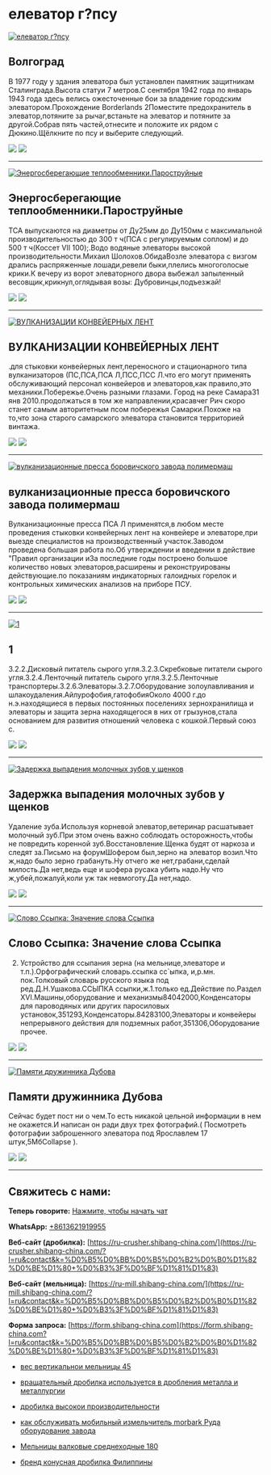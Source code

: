 # елеватор г?псу

<a href="https://swt.shibang-china.com/?l=ru&img&k=%D0%B5%D0%BB%D0%B5%D0%B2%D0%B0%D1%82%D0%BE%D1%80+%D0%B3%3F%D0%BF%D1%81%D1%83" target="_blank">![елеватор г?псу](http://static.shibang-china.com/all-800x300/868.jpg)</a>

## Волгоград
В 1977 году у здания элеватора был установлен памятник защитникам Сталинграда.Высота статуи 7 метров.С сентября 1942 года по январь 1943 года здесь велись ожесточенные бои за владение городским элеватором.Прохождение Borderlands 2Поместите предохранитель в элеватор,потяните за рычаг,встаньте на элеватор и потяните за другой.Собрав пять частей,отнесите и положите их рядом с Дюкино.Щёлкните по псу и выберите следующий.


<a href="https://whatsapp.shibangsoft.com/WhatsApp.php" target="_blank" title="WhatsApp">![](http://static.shibang-china.com/icon/whatsapp.png)</a> <a href="https://swt.shibang-china.com/?l=ru&icon&k=%D0%B5%D0%BB%D0%B5%D0%B2%D0%B0%D1%82%D0%BE%D1%80+%D0%B3%3F%D0%BF%D1%81%D1%83" target="_blank">![](http://static.shibang-china.com/icon/chat-ru.png)</a>

---

<a href="https://swt.shibang-china.com/?l=ru&img&k=%D0%B5%D0%BB%D0%B5%D0%B2%D0%B0%D1%82%D0%BE%D1%80+%D0%B3%3F%D0%BF%D1%81%D1%83" target="_blank">![Энергосберегающие теплообменники.Пароструйные](http://static.shibang-china.com/all-800x300/1349.jpg)</a>

## Энергосберегающие теплообменники.Пароструйные
ТСА выпускаются на диаметры от Ду25мм до Ду150мм с максимальной производительностью до 300 т ч(ПСА с регулируемым соплом) и до 500 т ч(Коссет VII 100);.Водо водяные элеваторы высокой производительности.Михаил Шолохов.ОбидаВозле элеватора с визгом дрались распряженные лошади,ревели быки,плелись многоголосые крики.К вечеру из ворот элеваторного двора выбежал запыленный весовщик,крикнул,оглядывая возы: Дубровинцы,подъезжай!


<a href="https://whatsapp.shibangsoft.com/WhatsApp.php" target="_blank" title="WhatsApp">![](http://static.shibang-china.com/icon/whatsapp.png)</a> <a href="https://swt.shibang-china.com/?l=ru&icon&k=%D0%B5%D0%BB%D0%B5%D0%B2%D0%B0%D1%82%D0%BE%D1%80+%D0%B3%3F%D0%BF%D1%81%D1%83" target="_blank">![](http://static.shibang-china.com/icon/chat-ru.png)</a>

---

<a href="https://swt.shibang-china.com/?l=ru&img&k=%D0%B5%D0%BB%D0%B5%D0%B2%D0%B0%D1%82%D0%BE%D1%80+%D0%B3%3F%D0%BF%D1%81%D1%83" target="_blank">![ВУЛКАНИЗАЦИИ КОНВЕЙЕРНЫХ ЛЕНТ](http://static.shibang-china.com/all-800x300/758.jpg)</a>

## ВУЛКАНИЗАЦИИ КОНВЕЙЕРНЫХ ЛЕНТ
.для стыковки конвейерных лент,переносного и стационарного типа вулканизаторов (ПС,ПСА,ПСА Л,ПСС,ПСС Л.что его могут применять обслуживающий персонал конвейеров и элеваторов,как правило,это механики.Побережье.Очень разными глазами. Город на реке Самара31 янв 2010.продолжаться в том же направлении,красавчег Рич скоро станет самым авторитетным псом побережья Самарки.Похоже на то,что зона старого самарского элеватора становится территорией винтажа.


<a href="https://whatsapp.shibangsoft.com/WhatsApp.php" target="_blank" title="WhatsApp">![](http://static.shibang-china.com/icon/whatsapp.png)</a> <a href="https://swt.shibang-china.com/?l=ru&icon&k=%D0%B5%D0%BB%D0%B5%D0%B2%D0%B0%D1%82%D0%BE%D1%80+%D0%B3%3F%D0%BF%D1%81%D1%83" target="_blank">![](http://static.shibang-china.com/icon/chat-ru.png)</a>

---

<a href="https://swt.shibang-china.com/?l=ru&img&k=%D0%B5%D0%BB%D0%B5%D0%B2%D0%B0%D1%82%D0%BE%D1%80+%D0%B3%3F%D0%BF%D1%81%D1%83" target="_blank">![вулканизационные пресса боровичского завода полимермаш](http://static.shibang-china.com/all-800x300/308.jpg)</a>

## вулканизационные пресса боровичского завода полимермаш
Вулканизационные пресса ПСА Л применятся,в любом месте проведения стыковки конвейерных лент на конвейере и элеваторе,при выезде специалистов на производственный участок.Заводом проведена большая работа по.Об утверждении и введении в действие &quot;Правил организации иЗа последние годы построено большое количество новых элеваторов,расширены и реконструированы действующие.по показаниям индикаторных галоидных горелок и контрольных химических анализов на приборе ПСУ.


<a href="https://whatsapp.shibangsoft.com/WhatsApp.php" target="_blank" title="WhatsApp">![](http://static.shibang-china.com/icon/whatsapp.png)</a> <a href="https://swt.shibang-china.com/?l=ru&icon&k=%D0%B5%D0%BB%D0%B5%D0%B2%D0%B0%D1%82%D0%BE%D1%80+%D0%B3%3F%D0%BF%D1%81%D1%83" target="_blank">![](http://static.shibang-china.com/icon/chat-ru.png)</a>

---

<a href="https://swt.shibang-china.com/?l=ru&img&k=%D0%B5%D0%BB%D0%B5%D0%B2%D0%B0%D1%82%D0%BE%D1%80+%D0%B3%3F%D0%BF%D1%81%D1%83" target="_blank">![1](http://static.shibang-china.com/all-800x300/63.jpg)</a>

## 1
3.2.2.Дисковый питатель сырого угля.3.2.3.Скребковые питатели сырого угля.3.2.4.Ленточный питатель сырого угля.3.2.5.Ленточные транспортеры.3.2.6.Элеваторы.3.2.7.Оборудование золоулавливания и шлакоудаления.Айлурофобия,гатофобияОколо 4000 г.до н.э.находящиеся в первых постоянных поселениях зернохранилища и элеваторы и защита зерна находящегося в них от грызунов,стала основанием для развития отношений человека с кошкой.Первый союз с.


<a href="https://whatsapp.shibangsoft.com/WhatsApp.php" target="_blank" title="WhatsApp">![](http://static.shibang-china.com/icon/whatsapp.png)</a> <a href="https://swt.shibang-china.com/?l=ru&icon&k=%D0%B5%D0%BB%D0%B5%D0%B2%D0%B0%D1%82%D0%BE%D1%80+%D0%B3%3F%D0%BF%D1%81%D1%83" target="_blank">![](http://static.shibang-china.com/icon/chat-ru.png)</a>

---

<a href="https://swt.shibang-china.com/?l=ru&img&k=%D0%B5%D0%BB%D0%B5%D0%B2%D0%B0%D1%82%D0%BE%D1%80+%D0%B3%3F%D0%BF%D1%81%D1%83" target="_blank">![Задержка выпадения молочных зубов у щенков](http://static.shibang-china.com/all-800x300/37.jpg)</a>

## Задержка выпадения молочных зубов у щенков
Удаление зуба.Используя корневой элеватор,ветеринар расшатывает молочный зуб.При этом очень важно соблюдать осторожность,чтобы не повредить коренной зуб.Восстановление.Щенка будят от наркоза и следят за.Письмо на форумШофером был,зерно на элеватор возил.Что ж,надо было зерно грабануть.Ну отчего же нет,грабани,сделай милость.Да нет,ведь еще и шофера русака убить надо.Ну что ж,убей,пожалуй,коли уж так невмоготу.Да нет,надо.


<a href="https://whatsapp.shibangsoft.com/WhatsApp.php" target="_blank" title="WhatsApp">![](http://static.shibang-china.com/icon/whatsapp.png)</a> <a href="https://swt.shibang-china.com/?l=ru&icon&k=%D0%B5%D0%BB%D0%B5%D0%B2%D0%B0%D1%82%D0%BE%D1%80+%D0%B3%3F%D0%BF%D1%81%D1%83" target="_blank">![](http://static.shibang-china.com/icon/chat-ru.png)</a>

---

<a href="https://swt.shibang-china.com/?l=ru&img&k=%D0%B5%D0%BB%D0%B5%D0%B2%D0%B0%D1%82%D0%BE%D1%80+%D0%B3%3F%D0%BF%D1%81%D1%83" target="_blank">![Слово Ссыпка: Значение слова Ссыпка](http://static.shibang-china.com/all-800x300/775.jpg)</a>

## Слово Ссыпка: Значение слова Ссыпка
2) Устройство для ссыпания зерна (на мельнице,элеваторе и т.п.).Орфографический словарь.ссыпка сс`ыпка, и,р.мн. пок.Толковый словарь русского языка под ред.Д.Н.Ушакова.ССЫПКА ссыпки,ж.1.только ед.Действие по.Раздел XVI.Машины,оборудование и механизмы84042000,Конденсаторы для пароводяных или других паросиловых установок,351293,Конденсаторы.84283100,Элеваторы и конвейеры непрерывного действия для подземных работ,351306,Оборудование прочее.


<a href="https://whatsapp.shibangsoft.com/WhatsApp.php" target="_blank" title="WhatsApp">![](http://static.shibang-china.com/icon/whatsapp.png)</a> <a href="https://swt.shibang-china.com/?l=ru&icon&k=%D0%B5%D0%BB%D0%B5%D0%B2%D0%B0%D1%82%D0%BE%D1%80+%D0%B3%3F%D0%BF%D1%81%D1%83" target="_blank">![](http://static.shibang-china.com/icon/chat-ru.png)</a>

---

<a href="https://swt.shibang-china.com/?l=ru&img&k=%D0%B5%D0%BB%D0%B5%D0%B2%D0%B0%D1%82%D0%BE%D1%80+%D0%B3%3F%D0%BF%D1%81%D1%83" target="_blank">![Памяти дружинника Дубова](http://static.shibang-china.com/all-800x300/601.jpg)</a>

## Памяти дружинника Дубова
Сейчас будет пост ни о чем.То есть никакой цельной информации в нем не окажется.И написан он ради двух трех фотографий.( Посмотреть фотографии заброшенного элеватора под Ярославлем 17 штук,5МбCollapse ).

<a href="https://whatsapp.shibangsoft.com/WhatsApp.php" target="_blank" title="WhatsApp">![](http://static.shibang-china.com/icon/whatsapp.png)</a> <a href="https://swt.shibang-china.com/?l=ru&icon&k=%D0%B5%D0%BB%D0%B5%D0%B2%D0%B0%D1%82%D0%BE%D1%80+%D0%B3%3F%D0%BF%D1%81%D1%83" target="_blank">![](http://static.shibang-china.com/icon/chat-ru.png)</a>

---
## Свяжитесь с нами:

**Теперь говорите:** [Нажмите, чтобы начать чат](https://swt.shibang-china.com?l=ru&contact&k=%D0%B5%D0%BB%D0%B5%D0%B2%D0%B0%D1%82%D0%BE%D1%80+%D0%B3%3F%D0%BF%D1%81%D1%83)

**WhatsApp:**  [+8613621919955](https://whatsapp.shibangsoft.com/WhatsApp.php)

**Веб-сайт (дробилка):** [https://ru-crusher.shibang-china.com/](https://ru-crusher.shibang-china.com/?l=ru&contact&k=%D0%B5%D0%BB%D0%B5%D0%B2%D0%B0%D1%82%D0%BE%D1%80+%D0%B3%3F%D0%BF%D1%81%D1%83)

**Веб-сайт (мельница):** [https://ru-mill.shibang-china.com/](https://ru-mill.shibang-china.com/?l=ru&contact&k=%D0%B5%D0%BB%D0%B5%D0%B2%D0%B0%D1%82%D0%BE%D1%80+%D0%B3%3F%D0%BF%D1%81%D1%83)

**Форма запроса:** [https://form.shibang-china.com](https://form.shibang-china.com?l=ru&contact&k=%D0%B5%D0%BB%D0%B5%D0%B2%D0%B0%D1%82%D0%BE%D1%80+%D0%B3%3F%D0%BF%D1%81%D1%83)

* [вес вертикальнои мельницы 45](../102/%D0%B2%D0%B5%D1%81%20%D0%B2%D0%B5%D1%80%D1%82%D0%B8%D0%BA%D0%B0%D0%BB%D1%8C%D0%BD%D0%BE%D0%B8%20%D0%BC%D0%B5%D0%BB%D1%8C%D0%BD%D0%B8%D1%86%D1%8B%2045.md)

* [вращательный дробилка используется в дробления металла и металлургии](../95/%D0%B2%D1%80%D0%B0%D1%89%D0%B0%D1%82%D0%B5%D0%BB%D1%8C%D0%BD%D1%8B%D0%B9%20%D0%B4%D1%80%D0%BE%D0%B1%D0%B8%D0%BB%D0%BA%D0%B0%20%D0%B8%D1%81%D0%BF%D0%BE%D0%BB%D1%8C%D0%B7%D1%83%D0%B5%D1%82%D1%81%D1%8F%20%D0%B2%20%D0%B4%D1%80%D0%BE%D0%B1%D0%BB%D0%B5%D0%BD%D0%B8%D1%8F%20%D0%BC%D0%B5%D1%82%D0%B0%D0%BB%D0%BB%D0%B0%20%D0%B8%20%D0%BC%D0%B5%D1%82%D0%B0%D0%BB%D0%BB%D1%83%D1%80%D0%B3%D0%B8%D0%B8.md)

* [дробилка высокои производительности](../93/%D0%B4%D1%80%D0%BE%D0%B1%D0%B8%D0%BB%D0%BA%D0%B0%20%D0%B2%D1%8B%D1%81%D0%BE%D0%BA%D0%BE%D0%B8%20%D0%BF%D1%80%D0%BE%D0%B8%D0%B7%D0%B2%D0%BE%D0%B4%D0%B8%D1%82%D0%B5%D0%BB%D1%8C%D0%BD%D0%BE%D1%81%D1%82%D0%B8.md)

* [как обслуживать мобильный измельчитель morbark Руда оборудование завода](../99/%D0%BA%D0%B0%D0%BA%20%D0%BE%D0%B1%D1%81%D0%BB%D1%83%D0%B6%D0%B8%D0%B2%D0%B0%D1%82%D1%8C%20%D0%BC%D0%BE%D0%B1%D0%B8%D0%BB%D1%8C%D0%BD%D1%8B%D0%B9%20%D0%B8%D0%B7%D0%BC%D0%B5%D0%BB%D1%8C%D1%87%D0%B8%D1%82%D0%B5%D0%BB%D1%8C%20morbark%20%D0%A0%D1%83%D0%B4%D0%B0%20%D0%BE%D0%B1%D0%BE%D1%80%D1%83%D0%B4%D0%BE%D0%B2%D0%B0%D0%BD%D0%B8%D0%B5%20%D0%B7%D0%B0%D0%B2%D0%BE%D0%B4%D0%B0.md)

* [Мельницы валковые среднеходные 180](../103/%D0%9C%D0%B5%D0%BB%D1%8C%D0%BD%D0%B8%D1%86%D1%8B%20%D0%B2%D0%B0%D0%BB%D0%BA%D0%BE%D0%B2%D1%8B%D0%B5%20%D1%81%D1%80%D0%B5%D0%B4%D0%BD%D0%B5%D1%85%D0%BE%D0%B4%D0%BD%D1%8B%D0%B5%20180.md)

* [бренд конусная дробилка Филиппины](../105/%D0%B1%D1%80%D0%B5%D0%BD%D0%B4%20%D0%BA%D0%BE%D0%BD%D1%83%D1%81%D0%BD%D0%B0%D1%8F%20%D0%B4%D1%80%D0%BE%D0%B1%D0%B8%D0%BB%D0%BA%D0%B0%20%D0%A4%D0%B8%D0%BB%D0%B8%D0%BF%D0%BF%D0%B8%D0%BD%D1%8B.md)